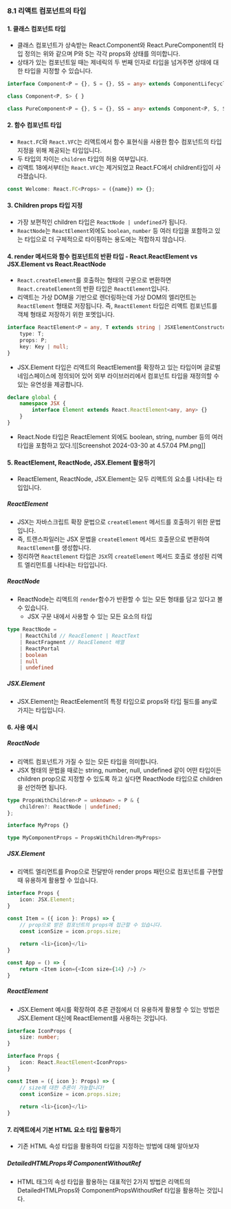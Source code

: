 ### 8.1 리액트 컴포넌트의 타입
#### 1. 클래스 컴포넌트 타입
- 클래스 컴포넌트가 상속받는 React.Component와 React.PureComponent의 타입 정의는 위와 같으며 P와 S는 각각 props와 상태를 의미합니다. 
- 상태가 있는 컴포넌트일 때는 제네릭의 두 번째 인자로 타입을 넘겨주면 상태에 대한 타입을 지정할 수 있습니다. 
```ts
interface Component<P = {}, S = {}, SS = any> extends ComponentLifecycle<P, S, SS> {}

class Component<P, S> { }

class PureComponent<P = {}, S = {}, SS = any> extends Component<P, S, SS> {}
```
#### 2. 함수 컴포넌트 타입
- `React.FC`와 `React.VFC`는 리액트에서 함수 표현식을 사용한 함수 컴포넌트의 타입 지정을 위해 제공되는 타입입니다. 
- 두 타입의 차이는 `children` 타입의 허용 여부입니다. 
- 리액트 18에서부터는 `React.VFC`는 제거되었고 React.FC에서 children타입이 사라졌습니다.
```ts
const Welcome: React.FC<Props> = ({name}) => {};
```
#### 3. Children props 타입 지정
- 가장 보편적인 children 타입은 `ReactNode | undefined`가 됩니다. 
- `ReactNode`는 `ReactElement`외에도 `boolean`, `number` 등 여러 타입을 포함하고 있는 타입으로 더 구체적으로 타이핑하는 용도에는 적합하지 않습니다. 
#### 4. render 메서드와 함수 컴포넌트의 반환 타입 - React.ReactElement vs JSX.Element vs React.ReactNode
- `React.createElement`를 호출하는 형태의 구문으로 변환하면 `React.createElement`의 반환 타입은 `ReactElement`입니다. 
- 리액트는 가상 DOM을 기반으로 렌더링하는데 가상 DOM의 엘리먼트는 `ReactElement` 형태로 저장됩니다. 즉, `ReactElement` 타입은 리액트 컴포넌트를 객체 형태로 저장하기 위한 포멧입니다. 
```ts
interface ReactElement<P = any, T extends string | JSXElementConstructor<any> = string | JSXElementConstructor<any>> {
	type: T;
	props: P;
	key: Key | null;
}
```
- JSX.Element 타입은 리액트의 ReactElement를 확장하고 있는 타입이며 글로벌 네임스페이스에 정의되어 있어 외부 라이브러리에서 컴포넌트 타입을 재정의할 수 있는 유연성을 제공합니다. 
```ts
declare global {
	namespace JSX {
		interface Element extends React.ReactElement<any, any> {}
	}
}
```
- React.Node 타입은 ReactElement 외에도 boolean, string, number 등의 여러 타입을 포함하고 있다.![[Screenshot 2024-03-30 at 4.57.04 PM.png]]
#### 5. ReactElement, ReactNode, JSX.Element 활용하기
- ReactElement, ReactNode, JSX.Element는 모두 리액트의 요소를 나타내는 타입입니다. 
##### ReactElement
- JSX는 자바스크립트 확장 문법으로 `createElement` 메서드를 호출하기 위한 문법입니다. 
- 즉, 트랜스파일러는 JSX 문법을 `createElement` 메서드 호출문으로 변환하여 `ReactElement`를 생성합니다. 
- 정리하면 `ReactElement` 타입은 `JSX`의 `createElement` 메서드 호출로 생성된 리액트 엘리먼트를 나타내는 타입입니다. 
##### ReactNode
- ReactNode는 리액트의 `render`함수가 반환할 수 있는 모든 형태를 담고 있다고 볼 수 있습니다. 
	- JSX 구문 내에서 사용할 수 있는 모든 요소의 타입
```ts
type ReactNode = 
	| ReactChild // ReacElement | ReactText
	| ReactFragment // ReacElement 배열
	| ReactPortal 
	| boolean 
	| null 
	| undefined
```
##### JSX.Element
- JSX.Element는 ReactEelement의 특정 타입으로 props와 타입 필드를 any로 가지는 타입입니다.
#### 6. 사용 예시
##### ReactNode
- 리액트 컴포넌트가 가질 수 있는 모든 타입을 의미합니다. 
- JSX 형태의 문법을 때로는 string, number, null, undefined 같이 어떤 타입이든 children prop으로 지정할 수 있도록 하고 싶다면 ReactNode 타입으로 children을 선언하면 됩니다.
```ts
type PropsWithChildren<P = unknown> = P & {
	children?: ReactNode | undefined;
};

interface MyProps {}

type MyComponentProps = PropsWithChildren<MyProps>
```
##### JSX.Element
- 리액트 엘리먼트를 Prop으로 전달받아 render props 패턴으로 컴포넌트를 구현할 때 유용하게 활용할 수 있습니다.
```ts
interface Props {
	icon: JSX.Element;
}

const Item = ({ icon }: Props) => {
	// prop으로 받은 컴포넌트의 props에 접근할 수 있습니다. 
	const iconSize = icon.props.size;
	
	return <li>{icon}</li>
}

const App = () => {
	return <Item icon={<Icon size={14} />} />
}
```
##### ReactElement
- JSX.Element 예시를 확장하여 추론 관점에서 더 유용하게 활용할 수 있는 방법은 JSX.Element 대신에 ReactElement를 사용하는 것입니다. 
```ts
interface IconProps {
	size: number;
}

interface Props {
	icon: React.ReactElement<IconProps>
}

const Item = ({ icon }: Props) => {
	// size에 대한 추론이 가능합니다!
	const iconSize = icon.props.size;
	
	return <li>{icon}</li>
}
```
#### 7. 리액트에서 기본 HTML 요소 타입 활용하기
- 기존 HTML 속성 타입을 활용하여 타입을 지정하는 방법에 대해 알아보자
##### DetailedHTMLProps와 ComponentWithoutRef
- HTML 태그의 속성 타입을 활용하는 대표적인 2가지 방법은 리액트의 DetailedHTMLProps와 ComponentPropsWithoutRef 타입을 활용하는 것입니다.
